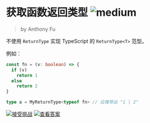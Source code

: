 <!--info-header-start-->
# 获取函数返回类型 <img src="https://img.shields.io/badge/-medium-orange" alt="medium"/>
> by Anthony Fu
<!--info-header-end-->

不使用 `ReturnType` 实现 TypeScript 的 `ReturnType<T>` 范型。

例如：

```ts
const fn = (v: boolean) => {
  if (v)
    return 1
  else
    return 2
}

type a = MyReturnType<typeof fn> // 应推导出 "1 | 2"
```

<!--info-footer-start-->
<a href="https://type-challenges.netlify.app/case/2/play/zh-CN" target="_blank"><img src="https://img.shields.io/badge/-%E6%8E%A5%E5%8F%97%E6%8C%91%E6%88%98-blue?logo=typescript" alt="接受挑战"/></a> <a href="https://type-challenges.netlify.app/case/2/play/zh-CN" target="_blank"><img src="https://img.shields.io/badge/-%E6%9F%A5%E7%9C%8B%E7%AD%94%E6%A1%88-F59BAF?logo=awesome-lists&logoColor=white" alt="查看答案"/></a> 
<!--info-footer-end-->